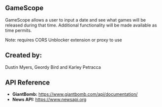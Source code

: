 ## GameScope
GameScope allows a user to input a date and see what games will be released during
that time.  Additional functionality will be made available as time permits.

Note: requires CORS Unblocker extension or proxy to use


## Created by:
Dustin Myers, Geordy Bird and Karley Petracca


## API Reference
* **GiantBomb:** https://www.giantbomb.com/api/documentation/
* **News API:** https://www.newsapi.org 

